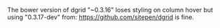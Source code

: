 The bower version of dgrid "~0.3.16" loses styling on column 
hover but using "0.3.17-dev" from: https://github.com/sitepen/dgrid
is fine.

